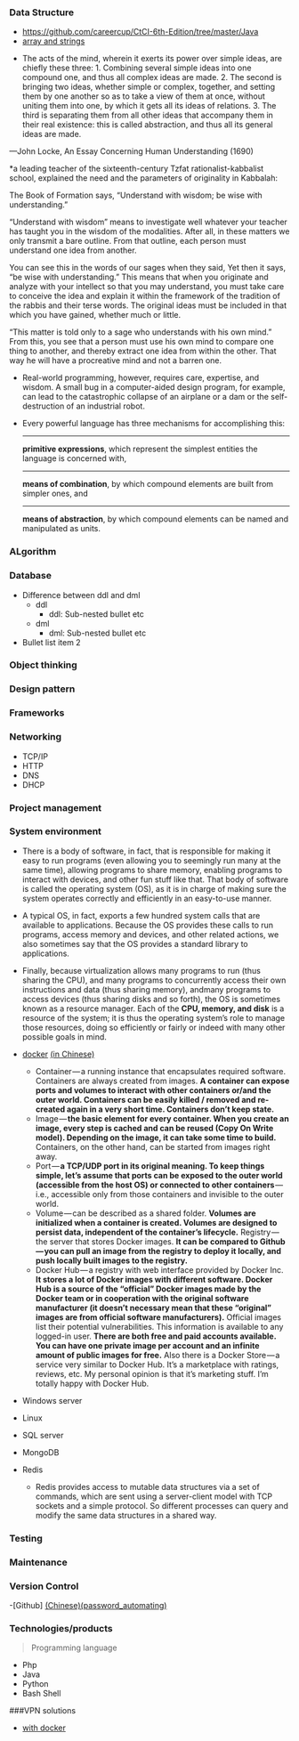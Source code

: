 <!-- https://github.com/tchapi/markdown-cheatsheet/blob/master/README.md -->
<!-- Stop and KEY CONCEPY and WHY level-->
### Data Structure
 - https://github.com/careercup/CtCI-6th-Edition/tree/master/Java
 - [array and strings](https://github.com/careercup/CtCI-6th-Edition/tree/master/Java/Ch%2001.%20Arrays%20and%20Strings)
 * The acts of the mind, wherein it exerts its power over simple ideas,
  are chiefly these three: 1. Combining several simple ideas into one
  compound one, and thus all complex ideas are made. 2. The second
  is bringing two ideas, whether simple or complex, together,
  and setting them by one another so as to take a view of them at
  once, without uniting them into one, by which it gets all its ideas of
  relations. 3. The third is separating them from all other ideas that
  accompany them in their real existence: this is called abstraction,
  and thus all its general ideas are made.

—John Locke, An Essay Concerning Human Understanding (1690)

*a leading teacher of the sixteenth-century Tzfat rationalist-kabbalist school, explained the need and the parameters of originality in Kabbalah:

The Book of Formation says, “Understand with wisdom; be wise with understanding.” 

“Understand with wisdom” means to investigate well whatever your teacher has taught you in the wisdom of the modalities. After all, in these matters we only transmit a bare outline. From that outline, each person must understand one idea from another.

You can see this in the words of our sages when they said, Yet then it says, “be wise with understanding.” This means that when you originate and analyze with your intellect so that you may understand, you must take care to conceive the idea and explain it within the framework of the tradition of the rabbis and their terse words. The original ideas must be included in that which you have gained, whether much or little.

“This matter is told only to a sage who understands with his own mind.” From this, you see that a person must use his own mind to compare one thing to another, and thereby extract one idea from within the other. That way he will have a procreative mind and not a barren one.

* Real-world programming, however, requires
  care, expertise, and wisdom. A small bug in a computer-aided design
  program, for example, can lead to the catastrophic collapse of an airplane
  or a dam or the self-destruction of an industrial robot.
  
* Every powerful language has three mechanisms for accomplishing this:
   - - - -
  **primitive expressions**, which represent the simplest entities the language
   is concerned with,
   - - - -
  **means of combination**, by which compound elements are built from
   simpler ones, and
   - - - -
  **means of abstraction**, by which compound elements can be named and
  manipulated as units.
### ALgorithm
### Database

* Difference between ddl and dml
    * ddl
        * ddl: Sub-nested bullet etc
    * dml
        * dml: Sub-nested bullet etc
* Bullet list item 2
### Object thinking
### Design pattern
### Frameworks
### Networking
- TCP/IP
- HTTP
- DNS
- DHCP
### Project management
### System environment
  * There is a body of software, in fact, that is responsible for making it
easy to run programs (even allowing you to seemingly run many at the
same time), allowing programs to share memory, enabling programs to
interact with devices, and other fun stuff like that. That body of software 
is called the operating system (OS), as it is in charge of making sure the
system operates correctly and efficiently in an easy-to-use manner.

  * A typical OS, in fact, exports
a few hundred system calls that are available to applications. Because
the OS provides these calls to run programs, access memory and devices,
and other related actions, we also sometimes say that the OS provides a
standard library to applications.

  * Finally, because virtualization allows many programs to run (thus sharing
the CPU), and many programs to concurrently access their own instructions
and data (thus sharing memory), andmany programs to access
devices (thus sharing disks and so forth), the OS is sometimes known as
a resource manager. Each of the **CPU, memory, and disk** is a resource
of the system; it is thus the operating system’s role to manage those resources,
doing so efficiently or fairly or indeed with many other possible
goals in mind.

- [docker](https://hackernoon.com/docker-tutorial-getting-started-with-python-redis-and-nginx-81a9d740d091)
[(in Chinese)](https://wangfanggang.com/Docker/docker/)
  * Container — a running instance that encapsulates required software. Containers are always created from images. **A container can expose ports and volumes to interact with other containers or/and the outer world. Containers can be easily killed / removed and re-created again in a very short time. Containers don’t keep state.**
  * Image — **the basic element for every container. When you create an image, every step is cached and can be reused (Copy On Write model). Depending on the image, it can take some time to build.** Containers, on the other hand, can be started from images right away.
  * Port — **a TCP/UDP port in its original meaning. To keep things simple, let’s assume that ports can be exposed to the outer world (accessible from the host OS) or connected to other containers** — i.e., accessible only from those containers and invisible to the outer world.
  * Volume — can be described as a shared folder. **Volumes are initialized when a container is created. Volumes are designed to persist data, independent of the container’s lifecycle.** Registry — the server that stores Docker images. **It can be compared to Github — you can pull an image from the registry to deploy it locally, and push locally built images to the registry.**
  * Docker Hub — a registry with web interface provided by Docker Inc. **It stores a lot of Docker images with different software. Docker Hub is a source of the “official” Docker images made by the Docker team or in cooperation with the original software manufacturer (it doesn’t necessary mean that these “original” images are from official software manufacturers).** Official images list their potential vulnerabilities. This information is available to any logged-in user. **There are both free and paid accounts available. You can have one private image per account and an infinite amount of public images for free.** Also there is a Docker Store — a service very similar to Docker Hub. It’s a marketplace with ratings, reviews, etc. My personal opinion is that it’s marketing stuff. I’m totally happy with Docker Hub.

- Windows server
- Linux
- SQL server
- MongoDB
- Redis
  * Redis provides access to mutable data structures via a set of commands, which are sent using a server-client model with TCP sockets and a simple protocol. So different processes can query and modify the same data structures in a shared way.
### Testing
### Maintenance
### Version Control
-[Github]
[(Chinese)](https://juejin.im/post/5ae3df166fb9a07aa43bf3eb)[(password_automating)](https://stackoverflow.com/questions/8588768/how-do-i-avoid-the-specification-of-the-username-and-password-at-every-git-push)
### Technologies/products
> Programming language
- Php
- Java
- Python
- Bash Shell

###VPN solutions
- [with docker](https://juejin.im/post/5b14c5115188257d37761a5a)

